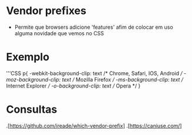 # Vendor prefixes
* Permite que browsers adicione 'features'
afim de colocar em uso alguma novidade que vemos no CSS

# Exemplo
'''CSS
p{
    -webkit-background-clip: text /* Chrome, Safari, IOS, Android */
    -moz-background-clip: text /* Mozilla Firefox */
    -ms-background-clip: text /* Internet Explorer */
    -o-background-clip: text /* Opera */
}

# Consultas
.[https://github.com/ireade/which-vendor-prefix]
.[https://caniuse.com/]